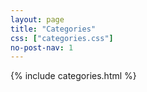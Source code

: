```yaml
---
layout: page
title: "Categories"
css: ["categories.css"]
no-post-nav: 1
---
```

{% include categories.html %}
